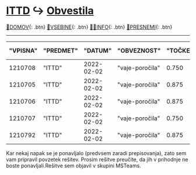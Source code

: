 # [ITTD](../index.md) ↪ [Obvestila](./index.md)
[🏡DOMOV](../index.md){: .btn}
[📝VSEBINE](../Vsebine/index.md){: .btn}
[👨‍🎓INFO](../info.md){: .btn}
[💾PRESNEMI](../Presnemi/index.md){: .btn}

---
 
| "VPISNA" | "PREDMET" | "DATUM" | "OBVEZNOST" | "TOČKE" | "OCENA [%]" |
|---|---|---|---|---|---|
| 1210708 | "ITTD" | 2022-02-02 | "vaje-poročila" | 0.750 | 75.0 |
| 1210705 | "ITTD" | 2022-02-02 | "vaje-poročila" | 0.875 | 88.0 |
| 1210706 | "ITTD" | 2022-02-02 | "vaje-poročila" | 0.875 | 88.0 |
| 1210707 | "ITTD" | 2022-02-02 | "vaje-poročila" | 0.750 | 75.0 |
| 1210792 | "ITTD" | 2022-02-02 | "vaje-poročila" | 0.875 | 88.0 |

Kar nekaj napak se je ponavljalo (predvsem zaradi prepisovanja), zato sem vam pripravil povzetek rešitev. Prosim rešitve preučite, da jih v prihodnje ne boste ponavljali.Rešitve sem objavil v skupini MSTeams.
